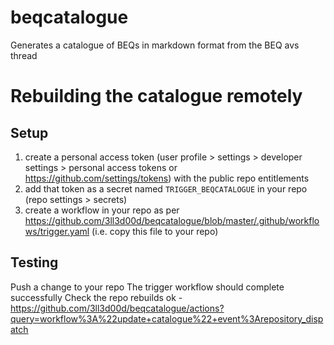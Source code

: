# beqcatalogue

Generates a catalogue of BEQs in markdown format from the BEQ avs thread

# Rebuilding the catalogue remotely

## Setup

1) create a personal access token (user profile > settings > developer settings > personal access tokens or https://github.com/settings/tokens) with the public repo entitlements
2) add that token as a secret named `TRIGGER_BEQCATALOGUE` in your repo (repo settings > secrets)
3) create a workflow in your repo as per https://github.com/3ll3d00d/beqcatalogue/blob/master/.github/workflows/trigger.yaml (i.e. copy this file to your repo)

## Testing

Push a change to your repo
The trigger workflow should complete successfully
Check the repo rebuilds ok - https://github.com/3ll3d00d/beqcatalogue/actions?query=workflow%3A%22update+catalogue%22+event%3Arepository_dispatch

